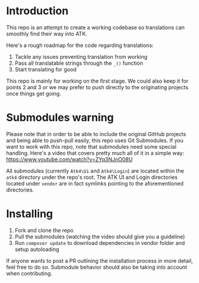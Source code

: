 # Introduction
This repo is an attempt to create a working codebase so translations can smoothly find their way into ATK.

Here's a rough roadmap for the code regarding translations:

1. Tackle any issues preventing translation from working
2. Pass all translatable strings through the `_()` function
3. Start translating for good

This repo is mainly for working on the first stage. We could also keep it for points 2 and 3 or we may prefer to push directly to the originating projects once things get going.

# Submodules warning
Please note that in order to be able to include the original GitHub projects and being able to push-pull easily, this repo uses Git Submodules. If you want to work with this repo, note that submodules need some special handling. Here's a video that covers pretty much all of it in a simple way: https://www.youtube.com/watch?v=ZYq3NJnO08U

All submodules (currently `Atk4\Ui` and `Atk4\Login`) are located within the `atk4` directory under the repo's root. The ATK UI and Login directories located under `vendor` are in fact symlinks pointing to the aforementioned directories.

# Installing
1. Fork and clone the repo
2. Pull the submodules (watching the video should give you a guideline)
3. Run `composer update` to download dependencies in vendor folder and setup autoloading

If anyone wants to post a PR outlining the installation process in more detail, feel free to do so. Submodule behavior should also be taking into account when contributing.